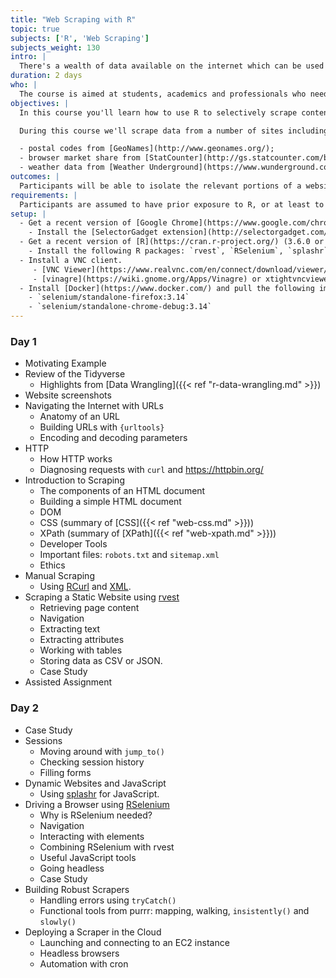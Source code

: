 ```yaml
---
title: "Web Scraping with R"
topic: true
subjects: ['R', 'Web Scraping']
subjects_weight: 130
intro: |
  There's a wealth of data available on the internet which can be used for data augmentation or to create entirely new datasets.
duration: 2 days
who: |
  The course is aimed at students, academics and professionals who need to harvest data from the internet.
objectives: |
  In this course you'll learn how to use R to selectively scrape content from websites.

  During this course we'll scrape data from a number of sites including:

  - postal codes from [GeoNames](http://www.geonames.org/);
  - browser market share from [StatCounter](http://gs.statcounter.com/browser-market-share);
  - weather data from [Weather Underground](https://www.wunderground.com/).
outcomes: |
  Participants will be able to isolate the relevant portions of a website and write scripts to automatically extract the required information. Furthermore they'll know how to apply these techniques to both static and dynamic websites.
requirements: |
  Participants are assumed to have prior exposure to R, or at least to programming of some variety. Some familiarity with HTML and CSS will be an advantage but not mandatory.
setup: |
  - Get a recent version of [Google Chrome](https://www.google.com/chrome/b/) or [Firefox](https://www.mozilla.org/en-US/firefox/).
    - Install the [SelectorGadget extension](http://selectorgadget.com/).
  - Get a recent version of [R](https://cran.r-project.org/) (3.6.0 or newer) and [RStudio Desktop](https://www.rstudio.com/products/rstudio/download/).
    - Install the following R packages: `rvest`, `RSelenium`, `splashr` and `tidyverse`.
  - Install a VNC client. 
     - [VNC Viewer](https://www.realvnc.com/en/connect/download/viewer/) (Windows, MacOS and Linux)
     - [vinagre](https://wiki.gnome.org/Apps/Vinagre) or xtightvncviewer (Linux)
  - Install [Docker](https://www.docker.com/) and pull the following images:
    - `selenium/standalone-firefox:3.14`
    - `selenium/standalone-chrome-debug:3.14`
---
```


### Day 1

- Motivating Example <!-- Private Property -->
- Review of the Tidyverse
	- Highlights from [Data Wrangling]({{< ref "r-data-wrangling.md" >}})
- Website screenshots
- Navigating the Internet with URLs
	- Anatomy of an URL
	- Building URLs with `{urltools}`
	- Encoding and decoding parameters
- HTTP
	- How HTTP works
	- Diagnosing requests with `curl` and <https://httpbin.org/>
- Introduction to Scraping
	- The components of an HTML document
	- Building a simple HTML document
	- DOM
	- CSS (summary of [CSS]({{< ref "web-css.md" >}}))
	- XPath (summary of [XPath]({{< ref "web-xpath.md" >}}))
	- Developer Tools
	- Important files: `robots.txt` and `sitemap.xml`
	- Ethics
- Manual Scraping
	- Using [RCurl](https://cran.r-project.org/web/packages/RCurl/index.html) and [XML](https://cran.r-project.org/web/packages/XML/index.html).
- Scraping a Static Website using [rvest](https://github.com/hadley/rvest)
	- Retrieving page content
	- Navigation
	- Extracting text
	- Extracting attributes
	- Working with tables
	- Storing data as CSV or JSON.
	- Case Study
- Assisted Assignment <!-- IMDB -->

### Day 2

- Case Study <!-- drug tests using rvest -->
- Sessions
	- Moving around with `jump_to()`
	- Checking session history
	- Filling forms
- Dynamic Websites and JavaScript
	- Using [splashr](https://github.com/hrbrmstr/splashr) for JavaScript.
- Driving a Browser using [RSelenium](https://github.com/ropensci/RSelenium)
	- Why is RSelenium needed?
	- Navigation
	- Interacting with elements
	- Combining RSelenium with rvest
	- Useful JavaScript tools
	- Going headless
	- Case Study
- Building Robust Scrapers
	- Handling errors using `tryCatch()`
	- Functional tools from purrr: mapping, walking, `insistently()` and `slowly()`
- Deploying a Scraper in the Cloud
	- Launching and connecting to an EC2 instance
	- Headless browsers
	- Automation with cron

<!--
- Interacting with APIs
	- Using XHR to find an API
	- Building wrappers around APIs
-->